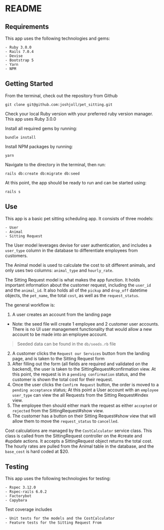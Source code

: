 # README

## Requirements
This app uses the following technologies and gems:

    - Ruby 3.0.0
    - Rails 7.0.4
    - Devise
    - Bootstrap 5
    - Yarn
    - NPM

## Getting Started
From the terminal, check out the repository from Github

    git clone git@github.com:joshjoll/pet_sitting.git

Check your local Ruby version with your preferred ruby version manager. This app uses Ruby 3.0.0

Install all required gems by running:

    bundle install

Install NPM packages by running:

    yarn

Navigate to the directory in the terminal, then run:

    rails db:create db:migrate db:seed

At this point, the app should be ready to run and can be started using:

    rails s

## Use
This app is a basic pet sitting scheduling app. It consists of three models:

    - User
    - Animal
    - Sitting Request

The User model leverages devise for user authentication, and includes a `user_type` column in the database to differentiate employees from customers.

The Animal model is used to calculate the cost to sit different animals, and only uses two columns: `animal_type` and `hourly_rate`.

The Sitting Request model is what makes the app function. It holds important information about the customer request, including the `user_id` and the `animal_id`. It also holds all of the `pickup` and `drop_off` datetime objects, the `pet_name`, the total `cost`, as well as the `request_status`.

The general workflow is:

1. A user creates an account from the landing page

- Note: the seed file will create 1 employee and 2 customer user accounts. There is no UI user management functionality that would allow a new account to be made into an employee account.

> Seeded data can be found in the `db/seeds.rb` file

2. A customer clicks the `Request our Services` button from the landing page, and is taken to the Sitting Request form
3. After filling out the form (all fields are required and validated on the backend), the user is taken to the SittingRequest#confirmation view. At this point, the request is in a `pending confirmation` status, and the customer is shown the total cost for their request.
4. Once the user clicks the `Confirm Request` button, the order is moved to a `pending acceptance` status; At this point a User account with an `employee` `user_type` can view the all Requests from the Sitting Request#index view.
5. The employee then should either mark the request as either `accepted` or `rejected` from the SittingRequest#show view.
6. The customer has a button on their Sitting Request#show view that will allow them to move the `request_status` to `cancelled`.

Cost calculations are managed by the `CostCalculator` service class. This class is called from the SittingRequest controller on the #create and #update actions. It accepts a SittingRequest object returns the total cost. The hourly rates are pulled from the Animal table in the database, and the `base_cost` is hard coded at $20.

## Testing
This app uses the following technologies for testing:

    - Rspec 3.12.0
    - Rspec-rails 6.0.2
    - Factorybot
    - Capybara

Test coverage includes

    - Unit tests for the models and the CostCalculator
    - Feature tests for the Sitting Request From